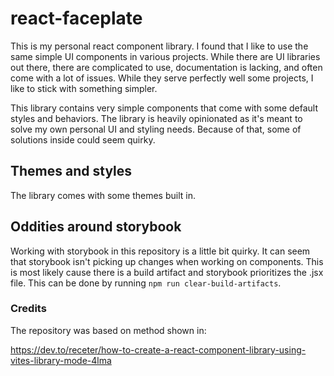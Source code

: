 # react-faceplate

This is my personal react component library. I found that I like to use the same
simple UI components in various projects. While there are UI libraries out there,
there are complicated to use, documentation is lacking, and often come with a lot
of issues. While they serve perfectly well some projects, I like to stick with something simpler.

This library contains very simple components that come with some default styles
and behaviors. The library is heavily opinionated as it's meant to solve my own
personal UI and styling needs. Because of that, some of solutions inside could seem quirky.

## Themes and styles

The library comes with some themes built in.

## Oddities around storybook

Working with storybook in this repository is a little bit quirky. It can seem that storybook
isn't picking up changes when working on components. This is most likely cause there is a build
artifact and storybook prioritizes the .jsx file. This can be done by running `npm run clear-build-artifacts`.

### Credits

The repository was based on method shown in:

https://dev.to/receter/how-to-create-a-react-component-library-using-vites-library-mode-4lma